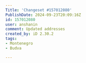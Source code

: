 ```yaml
---
Title: 'Changeset #157012080'
PublishDate: 2024-09-23T20:09:16Z
id: 157012080
user: anshanin
comment: Updated addresses
created_by: iD 2.30.2
tags:
- Montenegro
- Budva

---
```

